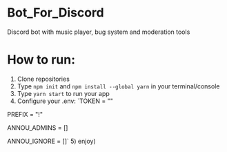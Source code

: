 # Bot_For_Discord
Discord bot with music player, bug system and moderation tools

# How to run:
1) Clone repositories
2) Type `npm init` and `npm install --global yarn`  in your terminal/console
3) Type `yarn start` to run your app
4) Configure your .env:
`TOKEN = ""

PREFIX = "!"

ANNOU_ADMINS = []

ANNOU_IGNORE = []`
5) enjoy)
